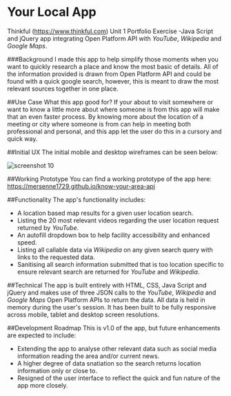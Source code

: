 # Your Local App
Thinkful (https://www.thinkful.com) Unit 1 Portfolio Exercise -Java Script and jQuery app integrating Open Platform API with *YouTube*, *Wikipedia* and *Google Maps*. 

###Background
I made this app to help simplify those moments when you want to quickly research a place and know the most basic of details. All of the information provided is drawn from Open Platform API and could be found with a quick google search, however, this is meant to draw the most relevant sources together in one place. 

##Use Case
What this app good for? If your about to visit somewhere or want to know a little more about where someone is from this app will make that an even faster process. By knowing more about the location of a meeting or city where someone is from can help in meeting both professional and personal, and this app let the user do this in a cursory and quick way.

##Initial UX
The initial mobile and desktop wireframes can be seen below:


![screenshot 10](https://cloud.githubusercontent.com/assets/22433378/23987471/b05e6f9a-0a21-11e7-84c8-0723add8a57b.png)




##Working Prototype
You can find a working prototype of the app here: https://mersenne1729.github.io/know-your-area-api

##Functionality
The app's functionality includes:
* A location based map results for a given user location search.
* Listing the 20 most relevant videos regarding the user location request returned by *YouTube*.
* An autofill dropdown box to help facility accessibility and enhanced speed.
* Listing all callable data via *Wikipedia* on any given search query with links to the requested data.
* Sanitising all search information submitted that is too location specific to ensure relevant search are returned for *YouTube* and *Wikipedia*.

##Technical
The app is built entirely with HTML, CSS, Java Script and jQuery and makes use of three JSON calls to the *YouTube*, *Wikipedia* and *Google Maps* Open Platform APIs to return the data. All data is held in memory during the user's session. It has been built to be fully responsive across mobile, tablet and desktop screen resolutions.

##Development Roadmap
This is v1.0 of the app, but future enhancements are expected to include:
* Extending the app to analyse other relevant data such as social media information reading the area and/or current news.
* A higher degree of data snatiation so the search returns location information only or close to. 
* Resigned of the user interface to reflect the quick and fun nature of the app more closely.

